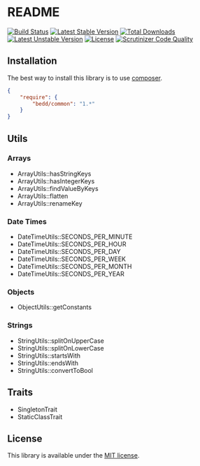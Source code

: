 # README
[![Build Status](https://travis-ci.org/Bedd/common.svg?branch=master)](https://travis-ci.org/Bedd/common) [![Latest Stable Version](https://poser.pugx.org/bedd/common/v/stable)](https://packagist.org/packages/bedd/common) [![Total Downloads](https://poser.pugx.org/bedd/common/downloads)](https://packagist.org/packages/bedd/common) [![Latest Unstable Version](https://poser.pugx.org/bedd/common/v/unstable)](https://packagist.org/packages/bedd/common) [![License](https://poser.pugx.org/bedd/common/license)](https://packagist.org/packages/bedd/common) [![Scrutinizer Code Quality](https://scrutinizer-ci.com/g/Bedd/common/badges/quality-score.png?b=master)](https://scrutinizer-ci.com/g/Bedd/common/?branch=master)

## Installation
The best way to install this library is to use [composer](https://getcomposer.org/).

```json
{
    "require": {
        "bedd/common": "1.*"
    }
}
```

## Utils
### Arrays
- ArrayUtils::hasStringKeys
- ArrayUtils::hasIntegerKeys
- ArrayUtils::findValueByKeys
- ArrayUtils::flatten
- ArrayUtils::renameKey

### Date Times
- DateTimeUtils::SECONDS_PER_MINUTE
- DateTimeUtils::SECONDS_PER_HOUR
- DateTimeUtils::SECONDS_PER_DAY
- DateTimeUtils::SECONDS_PER_WEEK
- DateTimeUtils::SECONDS_PER_MONTH
- DateTimeUtils::SECONDS_PER_YEAR

### Objects
- ObjectUtils::getConstants

### Strings
- StringUtils::splitOnUpperCase
- StringUtils::splitOnLowerCase
- StringUtils::startsWith
- StringUtils::endsWith
- StringUtils::convertToBool

## Traits
- SingletonTrait
- StaticClassTrait

## License
This library is available under the [MIT license](LICENSE).